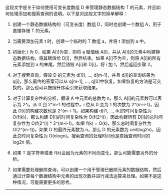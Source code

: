这段文字是关于如何使用可变长度数组 D 来管理静态数据结构 T 的元素，并且如何处理添加和搜索查询的说明。以下是对这段文字的简单解释：

1. 创建一个静态数据结构的（可变长度）数组 D，同时也创建一个数组 A，用于直接存储 T 的元素。

2. 当需要添加元素 t 时，创建一个临时的 T 数组 a，并将 t 添加到 a 中。

3. 初始化 i 为 0，如果 A[i]为空，则将 a 赋值给 A[i]，并从 A[i]的元素中构建静态数据结构，将其赋值给 D[i]，然后结束。如果 A[i]不为空，则将 A[i]的所有元素添加到 a 的末尾，然后销毁 A[i]和 D[i]，将 i 加 1，然后返回步骤 2。

4. 对于搜索查询，假设 D 的元素为 d[0], ..., d[m-1]，并且 d[i]的查询结果为 q[i]，那么最终的答案可以从 q[m-1], ..., q[0]中恢复。如果恢复的方法是可交换的，那么也可以按照升序索引来获取结果。

5. 对于计算复杂性的分析，假设 A 中元素的总数为 n，那么 A[i]的元素数可以表示为 2^i。从 0 到 2^m-1 的过程中，i 位从 0 变为 1 的次数为 2^(m-i-1)，因此 D[i]的构建次数也是 2^(m-i-1)。如果构建 d[t1, ..., tk]的时间复杂性为 O(f(k))，那么构建 D[i]的时间复杂性为 O(f(2^i))，因此构建所有 D[i]的总时间复杂性为 O(f(2^i)) \* 2^(m-i-1)。如果 f(k) = O(k)，那么总时间复杂性为 O(2^(m-1))。如果 D 的最终元素数为 n，那么 D 的元素数为 ceil(log2n)，因此总时间复杂性为 O(nlogn)。搜索查询的处理时间也是原始查询时间的 log2n 倍。

6. 如果 T 是字符串或者 f(k)会因为元素的不同而变化，那么可能需要另外的分析。

7. 如果需要处理删除查询，可以创建一个用于管理已删除元素的数据结构，然后通过计算每个数据结构中元素的出现次数并进行减法运算来处理。如果不是这种情况，可能需要更多的思考。

---
